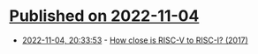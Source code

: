 # [Published on 2022-11-04](index.md)

* [2022-11-04, 20:33:53](https://news.ycombinator.com/item?id=33473397) - [How close is RISC-V to RISC-I? (2017)](https://web.archive.org/web/20220331041830/https://aspire.eecs.berkeley.edu/2017/06/how-close-is-risc-v-to-risc-i/)
